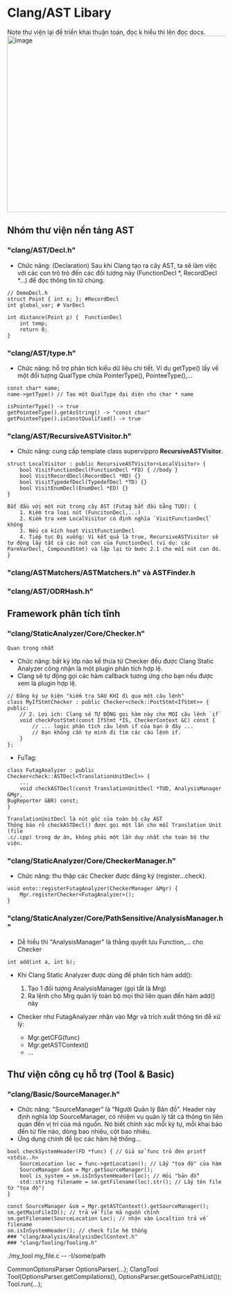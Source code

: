 # Clang/AST Libary 
Note thư viện lại để triển khai thuận toán, đọc k hiểu thì lên đọc docs.
<img width="540" height="406" alt="image" src="https://github.com/user-attachments/assets/57667e42-7510-49ce-b68a-699b49a79929" />

## Nhóm thư viện nền tảng AST
### "clang/AST/Decl.h"
-   Chức năng: (Declaration) Sau khi Clang tạo ra cây AST, ta sẽ làm việc với các con trỏ trỏ đến các đối tượng này (FunctionDecl *, RecordDecl *...) để đọc thông tin từ chúng.
``` code C
// DemoDecl.h
struct Point { int x; }; #RecordDecl
int global_var; # VarDecl

int distance(Point p) {  FunctionDecl
    int temp;
    return 0;
}
```
### "clang/AST/type.h"
- Chức năng: hỗ trợ phân tích kiểu dữ liệu chi tiết. Ví dụ getType() lấy về một đối tượng QualType chứa PointerType(), PointeeType(),...
```
const char* name;
name->getType() // Tạo một QualType đại diện cho char * name 

isPointerType() -> true
getPointeeType().getAsString() -> "const char"
getPointeeType().isConstQualified() -> true 
```

### "clang/AST/RecursiveASTVisitor.h"
- Chức năng: cung cấp template class supervippro **RecursiveASTVisitor**. 
```
struct LocalVisitor : public RecursiveASTVisitor<LocalVisitor> {
    bool VisitFunctionDecl(FunctionDecl *FD) { //body }
    bool VisitRecordDecl(RecordDecl *RD) {}
    bool VisitTypedefDecl(TypedefDecl *TD) {}
    bool VisitEnumDecl(EnumDecl *ED) {}
}

Bắt đầu với một nút trong cây AST (Futag bắt đầu bằng TUD): {
    1. Kiểm tra loại nút (FuncitonDecl,...)
    2. Kiểm tra xem LocalVisitor có định nghĩa `VisitFunctionDecl` không
    3. Nếu có kích hoạt VisitFunctionDecl
    4. Tiếp tục Đi xuống: Vì kết quả là true, RecursiveASTVisitor sẽ tự động lấy tất cả các nút con của FunctionDecl (ví dụ: các ParmVarDecl, CompoundStmt) và lặp lại từ bước 2.1 cho mỗi nút con đó.
}
```
### "clang/ASTMatchers/ASTMatchers.h" và ASTFinder.h
###  "clang/AST/ODRHash.h"

## Framework phân tích tĩnh
### "clang/StaticAnalyzer/Core/Checker.h"

` Quan trọng nhất `

- Chức năng: bất kỳ lớp nào kế thừa từ Checker đều được Clang Static Analyzer công nhận là một plugin phân tích hợp lệ.
- Clang sẽ tự động gọi các hàm callback tương ứng cho bạn nếu được xem là plugin hợp lệ.
```
// Đăng ký sự kiện "kiểm tra SAU KHI đi qua một câu lệnh"
class MyIfStmtChecker : public Checker<check::PostStmt<IfStmt>> {
public:
    // 2. Lợi ích: Clang sẽ TỰ ĐỘNG gọi hàm này cho MỌI câu lệnh `if`
    void checkPostStmt(const IfStmt *IS, CheckerContext &C) const {
        // ... logic phân tích câu lệnh if của bạn ở đây ...
        // Bạn không cần tự mình đi tìm các câu lệnh if.
    }
};
```
- FuTag:
```
class FutagAnalyzer : public Checker<check::ASTDecl<TranslationUnitDecl>> {
    ...
    void checkASTDecl(const TranslationUnitDecl *TUD, AnalysisManager &Mgr,
BugReporter &BR) const;
}

TranslationUnitDecl là nút gốc của toàn bộ cây AST
Thông báo rõ checkASTDecl() được gọi một lần cho mỗi Translation Unit (file 
.c/.cpp) trong dự án, không phải một lần duy nhất cho toàn bộ thư viện.

```

### "clang/StaticAnalyzer/Core/CheckerManager.h" 
- Chức năng: thu thập các Checker được đăng ký (register...check).

```
void ento::registerFutagAnalyzer(CheckerManager &Mgr) {
    Mgr.registerChecker<FutagAnalyzer>();
}
```

### "clang/StaticAnalyzer/Core/PathSensitive/AnalysisManager.h"
- Dễ hiểu thì "AnalysisManager" là thằng quyết lưu Function,... cho Checker 

```
int add(int a, int b);
```
- Khi Clang Static Analyzer được dùng để phân tích hàm add():
    1. Tạo 1 đối tượng AnalysisManager (gọi tắt là Mrg)
    2. Ra lệnh cho Mrg quản lý toàn bộ mọi thứ liên quan đến hàm add() này

- Checker như FutagAnalyzer nhận vào Mgr và trích xuất thông tin để xử lý:
    - Mgr.getCFG(func)
    - Mgr.getASTContext()
    - ...

## Thư viện công cụ hỗ trợ (Tool & Basic)
### "clang/Basic/SourceManager.h"

- Chức năng: "SourceManager" là "Người Quản lý Bản đồ". Header này định nghĩa lớp SourceManager, có nhiệm vụ quản lý tất cả thông tin liên quan đến vị trí của mã nguồn. Nó biết chính xác mỗi ký tự, mỗi khai báo đến từ file nào, dòng bao nhiêu, cột bao nhiêu.
- Ứng dụng chính để lọc các hàm hệ thống...
```
bool checkSystemHeader(FD *func) { // Giả sử func trỏ đén printf <stdio..h>
    SourceLocation loc = func->getLocation(); // Lấy "tọa độ" của hàm
    SourceManager &sm = Mgr.getSourceManager();
    bool is_system = sm.isInSystemHeader(loc); // Hỏi "bản đồ"
    std::string filename = sm.getFilename(loc).str(); // Lấy tên file từ "tọa độ")
}
```
```
const SourceManager &sm = Mgr.getASTContext().getSourceManager();
sm.getMainFileID(); // trả về file mã nguồn chính
sm.getFilename(SourceLocation Loc); // nhận vào Localtion trả về filename
sm.isInSystemHeader(); // check file hệ thống 
### "clang/Analysis/AnalysisDeclContext.h"
### "clang/Tooling/Tooling.h"
```
./my_tool my_file.c -- -I/some/path

CommonOptionsParser OptionsParser(...);
ClangTool Tool(OptionsParser.getCompilations(), 
               OptionsParser.getSourcePathList());
Tool.run(...);
```


